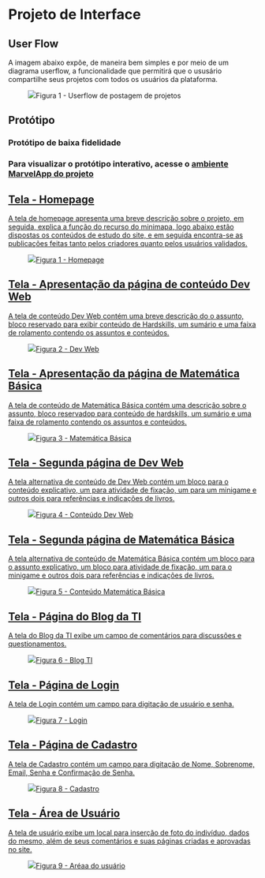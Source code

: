 
# Projeto de Interface

## User Flow

A imagem abaixo expõe, de maneira bem simples e por meio de um diagrama userflow, a funcionalidade que permitirá que o ususário compartilhe seus projetos com todos os usuários da plataforma.
<figure>
    <img src="https://github.com/ICEI-PUC-Minas-PMV-ADS/pmv-ads-2023-2-e1-proj-web-t9-pmv-ads-2023-2-e1-projmochileirosdati/blob/main/documentos/img/Userflowprojeto.jpg?raw=true"
          <figcaption>Figura 1 - Userflow de postagem de projetos</figure>
</figure>

## Protótipo

### Protótipo de baixa fidelidade
### Para visualizar o protótipo interativo, acesse o <a href="https://marvelapp.com/prototype/6dhf14h/screen/92797861">ambiente MarvelApp do projeto

## Tela - Homepage
A tela de homepage apresenta uma breve descrição sobre o projeto, em seguida, explica a função do recurso do minimapa, logo abaixo estão dispostas os conteúdos de estudo do site, e em seguida encontra-se as publicações feitas tanto pelos criadores quanto pelos usuários validados.

<figure>
    <img src="https://user-images.githubusercontent.com/144903154/271866543-8c6bcded-f09e-4484-9ecf-66d7cb33fb26.png"
          <figcaption>Figura 1 - Homepage</figure>
</figure>



## Tela - Apresentação da página de conteúdo Dev Web
A tela de conteúdo Dev Web contém uma breve descrição do o assunto, bloco reservado para exibir conteúdo de Hardskills, um sumário e uma faixa de rolamento contendo os assuntos e conteúdos.

<figure>
    <img src="https://user-images.githubusercontent.com/144903154/271866567-f0a287f1-c977-4273-871e-fd3de32c8045.png"
          <figcaption>Figura 2 - Dev Web</figure>
</figure>



## Tela - Apresentação da página de Matemática Básica
A tela de conteúdo de Matemática Básica contém uma descrição sobre o assunto, bloco reservadop para conteúdo de hardskills, um sumário e uma faixa de rolamento contendo os assuntos e conteúdos.

<figure>
    <img src="https://user-images.githubusercontent.com/144903154/271866592-2292ed56-c526-428b-8669-3d06254a2e75.png"
          <figcaption>Figura 3 - Matemática Básica</figure>
</figure>



## Tela - Segunda página de Dev Web
A tela alternativa de conteúdo de Dev Web contém um bloco para o conteúdo explicativo, um para atividade de fixação, um para um minigame e outros dois para referências e indicações de livros.

<figure>
    <img src="https://user-images.githubusercontent.com/144903154/271866603-1de926fd-063c-4c67-8425-77c9ba8592f8.png"
          <figcaption>Figura 4 - Conteúdo Dev Web</figure>
</figure>



## Tela - Segunda página de Matemática Básica
A tela alternativa de conteúdo de Matemática Básica contém um bloco para o assunto explicativo, um bloco para atividade de fixação, um para o minigame e outros dois para referências e indicações de livros.

<figure>
    <img src="https://user-images.githubusercontent.com/144903154/271866612-a3f978a3-cd4e-470a-a9b6-20389f29333d.png"
          <figcaption>Figura 5 - Conteúdo Matemática Básica</figure>
</figure>



## Tela - Página do Blog da TI
A tela do Blog da TI exibe um campo de comentários para discussões e questionamentos.

<figure>
    <img src="https://user-images.githubusercontent.com/144903154/271866620-73187792-0d93-4096-8493-5684781b0452.png"
          <figcaption>Figura 6 - Blog TI</figure>
</figure>



## Tela - Página de Login
A tela de Login contém um campo para digitação de usuário e senha.

<figure>
    <img src="https://user-images.githubusercontent.com/144903154/271866626-5eb9391d-a26e-48af-9637-ed1950df333e.png"
          <figcaption>Figura 7 - Login</figure>
</figure>



## Tela - Página de Cadastro
A tela de Cadastro contém um campo para digitação de Nome, Sobrenome, Email, Senha e Confirmação de Senha.

<figure>
    <img src="https://user-images.githubusercontent.com/144903154/271866634-c65a04ff-09b9-4a56-a0d8-577671e5262c.png"
          <figcaption>Figura 8 - Cadastro</figure>
</figure>



## Tela - Área de Usuário
A tela de usuário exibe um local para inserção de foto do indivíduo, dados do mesmo, além de seus comentários e suas páginas criadas e aprovadas no site.

<figure>
    <img src="https://user-images.githubusercontent.com/144903154/271866644-0bb3769f-ea46-416d-bd04-53514f080d02.png"
          <figcaption>Figura 9 - Aréaa do usuário</figure>
</figure>



